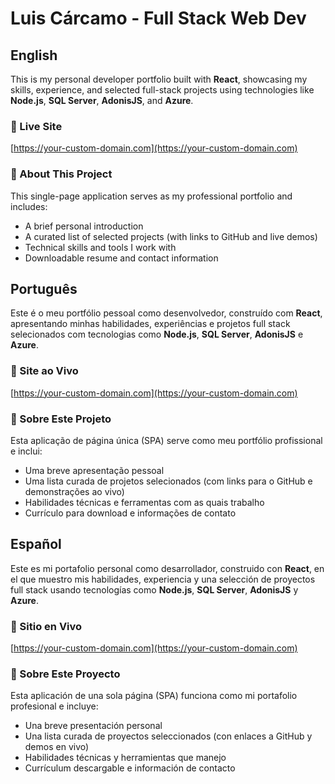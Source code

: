 # Luis Cárcamo - Full Stack Web Dev

## English
This is my personal developer portfolio built with **React**, showcasing my skills, experience, and selected full-stack projects using technologies like **Node.js**, **SQL Server**, **AdonisJS**, and **Azure**.

### 🚀 Live Site
[https://your-custom-domain.com](https://your-custom-domain.com)

### 🧠 About This Project
This single-page application serves as my professional portfolio and includes:
- A brief personal introduction
- A curated list of selected projects (with links to GitHub and live demos)
- Technical skills and tools I work with
- Downloadable resume and contact information


## Português
Este é o meu portfólio pessoal como desenvolvedor, construído com **React**, apresentando minhas habilidades, experiências e projetos full stack selecionados com tecnologias como **Node.js**, **SQL Server**, **AdonisJS** e **Azure**.

### 🚀 Site ao Vivo
[https://your-custom-domain.com](https://your-custom-domain.com)

### 🧠 Sobre Este Projeto
Esta aplicação de página única (SPA) serve como meu portfólio profissional e inclui:
- Uma breve apresentação pessoal
- Uma lista curada de projetos selecionados (com links para o GitHub e demonstrações ao vivo)
- Habilidades técnicas e ferramentas com as quais trabalho
- Currículo para download e informações de contato


## Español
Este es mi portafolio personal como desarrollador, construido con **React**, en el que muestro mis habilidades, experiencia y una selección de proyectos full stack usando tecnologías como **Node.js**, **SQL Server**, **AdonisJS** y **Azure**.

### 🚀 Sitio en Vivo
[https://your-custom-domain.com](https://your-custom-domain.com)

### 🧠 Sobre Este Proyecto
Esta aplicación de una sola página (SPA) funciona como mi portafolio profesional e incluye:
- Una breve presentación personal
- Una lista curada de proyectos seleccionados (con enlaces a GitHub y demos en vivo)
- Habilidades técnicas y herramientas que manejo
- Currículum descargable e información de contacto